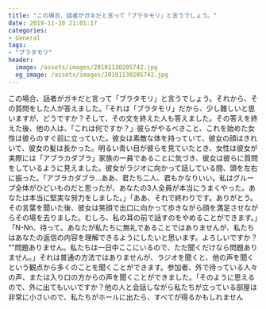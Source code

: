 ```yaml
---
title: "この場合、話者がガキだと言って「ブラタモリ」と言うでしょう。"
date: 2019-11-30 21:01:17
categories:
- General
tags:
- "ブラタモリ"
header:
  image: /assets/images/20191130205742.jpg
  og_image: /assets/images/20191130205742.jpg
---
```


この場合、話者がガキだと言って「ブラタモリ」と言うでしょう。それから、その質問をした人が答えました。「それは「ブラタモリ」だから、少し難しいと思いますが、どうですか？そして、その文を終えた人も答えました。その答えを終えた後、他の人は、「これは何ですか？」彼らがやるべきこと、これを始めた女性は彼らのすぐ前に立っていた。彼女は素敵な体を持っていて、彼女の顔はきれいで、彼女の髪は長かった。明るい青い目が彼らを見ていたとき、女性は彼女が実際には「アブラカダブラ」家族の一員であることに気づき、彼女は彼らに質問をしているように見えました。彼女がラジオに向かって話している間、頭を左右に振った。「アブラカダブラ…ああ、君たち二人、君もかなりいい。私はグループ全体がひどいものだと思ったが、あなたの3人全員が本当にうまくやった。あなたは本当に堅実な努力をしました。」「ああ、それで終わりです。ありがとう。その言葉を聞いた後、彼女は笑顔で出口に向かって歩きながら顔を満足させながらその場を去りました。むしろ、私の耳の前で話すのをやめることができます。」「N-Nn、待って。あなたが私たちに無礼であることではありませんが、私たちはあなたの返信の内容を理解できるようにしたいと思います。よろしいですか？ &quot;&quot;問題ありません。私たちは一日中ここにいるので、ただ聞くだけなら問題ありません。」それは普通の方法ではありませんが、ラジオを聞くと、他の声を聞くという観点から多くのことを聞くことができます。参加者、外で待っている人々の声、または入り口の方からの声を聞くことができました。「そのように思えるので、外に出てもいいですか？他の人と会話しながら私たちが立っている部屋は非常に小さいので、私たちがホールに出たら、すべてが得るかもしれません
